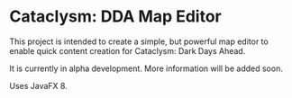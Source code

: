 # Cataclysm: DDA Map Editor

This project is intended to create a simple, but powerful map editor to enable quick content creation for Cataclysm: Dark Days Ahead.

It is currently in alpha development. More information will be added soon.

Uses JavaFX 8.